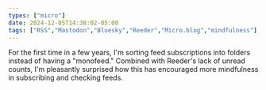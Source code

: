 ```yaml
---
types: ["micro"]
date: 2024-12-05T14:38:02-05:00
tags: ["RSS","Mastodon","Bluesky","Reeder","Micro.blog","mindfulness"]
---
```

For the first time in a few years, I'm sorting feed subscriptions into folders instead of having a "monofeed." Combined with Reeder's lack of unread counts, I'm pleasantly surprised how this has encouraged more mindfulness in subscribing and checking feeds.
